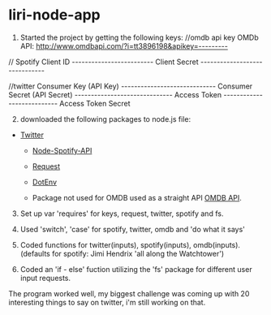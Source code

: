 # liri-node-app

1. Started the project by getting the following keys:
//omdb api key
OMDb API: http://www.omdbapi.com/?i=tt3896198&apikey=---------

// Spotify
Client ID -------------------------
Client Secret ------------------------------

//twitter
Consumer Key (API Key)	-----------------------------
Consumer Secret (API Secret)	------------------------------
Access Token	---------------------------
Access Token Secret

2. downloaded the following packages to node.js file:
* [Twitter](https://www.npmjs.com/package/twitter)
   
   * [Node-Spotify-API](https://www.npmjs.com/package/node-spotify-api)
   
   * [Request](https://www.npmjs.com/package/request)

   * [DotEnv](https://www.npmjs.com/package/dotenv)

   * Package not used for OMDB used as a straight API [OMDB API](http://www.omdbapi.com).
     
3. Set up var 'requires' for keys, request, twitter, spotify and fs.

4. Used 'switch', 'case' for spotify, twitter, omdb and 'do what it says'

5. Coded functions for twitter(inputs), spotify(inputs), omdb(inputs). (defaults for spotify: Jimi Hendrix 'all along the Watchtower')
 
6. Coded an 'if - else' fuction utilizing the 'fs' package for different user input requests.

The program worked well, my biggest challenge was coming up with 20 interesting things to say on twitter, i'm still working on that. 

